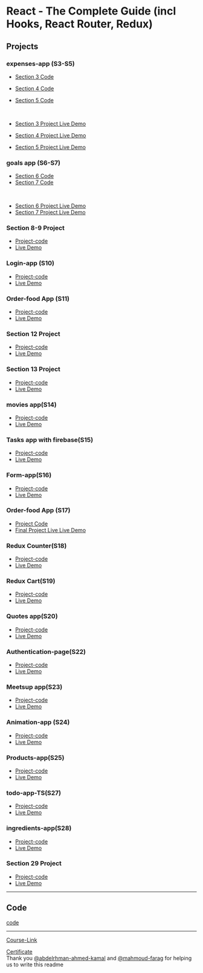 # React - The Complete Guide (incl Hooks, React Router, Redux)

## Projects

### expenses-app (S3-S5)

- [Section 3 Code](./Projects/Expenses-app/S03-project)
- [Section 4 Code](./Projects/Expenses-app/S04-project/)
- [Section 5 Code](./Projects/Expenses-app/S05-project/)

  <br/>

- [Section 3 Project Live Demo](https://expensses-app-part1-turki.netlify.app/)
- [Section 4 Project Live Demo](https://expenses-app-part2-turki.netlify.app/)
- [Section 5 Project Live Demo](https://expenses-app3-turki.netlify.app/)

### goals app (S6-S7)

- [Section 6 Code](./Projects/goals-app/S06-project/)
- [Section 7 Code](./Projects/goals-app/S07-project/)

<br/>

- [Section 6 Project Live Demo](https://goals-app-part1-turki.netlify.app/)
- [Section 7 Project Live Demo](https://golas-app-2-turki.netlify.app/)

### Section 8-9 Project

- [Project-code](./Projects/section-8-9-project)
- [Live Demo](https://student-list-turki.netlify.app/)

### Login-app (S10)

- [Project-code](./Projects/Login-app-s10/)
- [Live Demo](https://login-app-turki.netlify.app/)

### Order-food App (S11)

- [Project-code](./Projects/order-food-app/S11-project/)
- [Live Demo](https://meals-app-turki.netlify.app/)

### Section 12 Project

- [Project-code](./Projects/S12-project)
- [Live Demo](https://behind-scene-list-app.netlify.app/)

### Section 13 Project

- [Project-code](./Projects/S13-project)
- [Live Demo](https://search-componnent-turki.netlify.app/)

### movies app(S14)

- [Project-code](./Projects/movies-app)
- [Live Demo](https://movies-app-turki.netlify.app/)

### Tasks app with firebase(S15)

- [Project-code](./Projects/task-app-firbase/)
- [Live Demo](https://tasks-app-turki.netlify.app/)

### Form-app(S16)

- [Project-code](./Projects/form-app)
- [Live Demo](https://form-app-turki.netlify.app/)

### Order-food App (S17)

- [Project Code](./Projects/order-food-app/S17-project/)
- [Final Project Live Live Demo](https://meals-app-2-turki.netlify.app/)

### Redux Counter(S18)

- [Project-code](./Projects/redux-counter)
- [Live Demo](https://counter-redux-turki.netlify.app/)

### Redux Cart(S19)

- [Project-code](./Projects/redux-cart)
- [Live Demo](https://shooping-app-redux-turki.netlify.app/)

### Quotes app(S20)

- [Project-code](./Projects/quotes-app)
- [Live Demo](https://quotes-app-turki.netlify.app/quotes)

### Authentication-page(S22)

- [Project-code](./Projects/Authentication-page)
- [Live Demo]()

### Meetsup app(S23)

- [Project-code](./Projects/meetsup-app)
- [Live Demo](https://next-js-demo-turki.vercel.app/)

### Animation-app (S24)

- [Project-code](./Projects/animation-app)
- [Live Demo](https://animation-app-turki.netlify.app/)

### Products-app(S25)

- [Project-code](./Projects/Products-app)
- [Live Demo](https://products-app-turki.netlify.app/)

### todo-app-TS(S27)

- [Project-code](./Projects/todo-app-TS)
- [Live Demo](https://todo-app-ts-turki.netlify.app/)

### ingredients-app(S28)

- [Project-code](./Projects/ingredients-app/)
- [Live Demo](https://ingredients-app-turki.netlify.app/)

### Section 29 Project

- [Project-code](./Projects/Section-29/)
- [Live Demo](https://meetup-app-turki.netlify.app/)

---

## Code

[code](Code)

---

[Course-Link](https://www.udemy.com/course/react-the-complete-guide-incl-redux/)<br>

[Certificate](https://www.udemy.com/certificate/UC-c469896c-1b59-4fac-9e48-f1b811be4044/)
<br>
Thank you [@abdelrhman-ahmed-kamal](https://github.com/Abdelrhman-ahmed-kamal) and [@mahmoud-farag](https://github.com/mahmoud-farag) for helping us to write this readme
